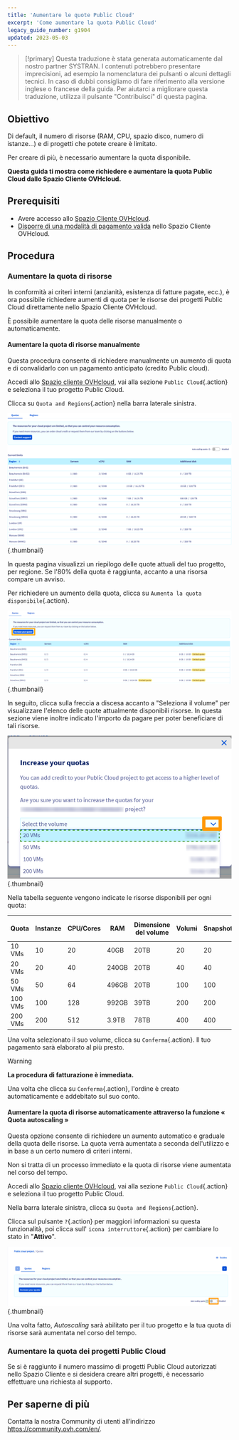 ```yaml
---
title: 'Aumentare le quote Public Cloud'
excerpt: 'Come aumentare la quota Public Cloud'
legacy_guide_number: g1904
updated: 2023-05-03
---
```


> [!primary]
> Questa traduzione è stata generata automaticamente dal nostro partner SYSTRAN. I contenuti potrebbero presentare imprecisioni, ad esempio la nomenclatura dei pulsanti o alcuni dettagli tecnici. In caso di dubbi consigliamo di fare riferimento alla versione inglese o francese della guida. Per aiutarci a migliorare questa traduzione, utilizza il pulsante "Contribuisci" di questa pagina.
>

## Obiettivo

Di default, il numero di risorse (RAM, CPU, spazio disco, numero di istanze...) e di progetti che potete creare è limitato.

Per creare di più, è necessario aumentare la quota disponibile.

**Questa guida ti mostra come richiedere e aumentare la quota Public Cloud dallo Spazio Cliente OVHcloud.**

## Prerequisiti

- Avere accesso allo [Spazio Cliente OVHcloud](https://www.ovh.com/auth/?action=gotomanager&from=https://www.ovh.it/&ovhSubsidiary=it).
- [Disporre di una modalità di pagamento valida](/pages/account_and_service_management/managing_billing_payments_and_services/manage-payment-methods) nello Spazio Cliente OVHcloud.

## Procedura

### Aumentare la quota di risorse 

In conformità ai criteri interni (anzianità, esistenza di fatture pagate, ecc.), è ora possibile richiedere aumenti di quota per le risorse dei progetti Public Cloud direttamente nello Spazio Cliente OVHcloud.

È possibile aumentare la quota delle risorse manualmente o automaticamente.

#### Aumentare la quota di risorse manualmente

Questa procedura consente di richiedere manualmente un aumento di quota e di convalidarlo con un pagamento anticipato (credito Public cloud).

Accedi allo [Spazio cliente OVHcloud](https://www.ovh.com/auth/?action=gotomanager&from=https://www.ovh.it/&ovhSubsidiary=it), vai alla sezione `Public Cloud`{.action} e seleziona il tuo progetto Public Cloud.

Clicca su `Quota and Regions`{.action} nella barra laterale sinistra.

![access quota](images/raisepciquota2021.png){.thumbnail}

In questa pagina visualizzi un riepilogo delle quote attuali del tuo progetto, per regione. Se l'80% della quota è raggiunta, accanto a una risorsa compare un avviso.

Per richiedere un aumento della quota, clicca su `Aumenta la quota disponibile`{.action}.

![raise-pci-quota](images/raisepciquota2021b.png){.thumbnail}

In seguito, clicca sulla freccia a discesa accanto a "Seleziona il volume" per visualizzare l'elenco delle quote attualmente disponibili risorse. In questa sezione viene inoltre indicato l'importo da pagare per poter beneficiare di tali risorse.

![select quota](images/selectquotas.png){.thumbnail}

Nella tabella seguente vengono indicate le risorse disponibili per ogni quota:

|Quota|Instanze|CPU/Cores|RAM|Dimensione del volume|Volumi|Snapshots|Dimensione di backup|Floating IPs|Octavia Load Balancer|Gateway (Routers)|
|---|---|---|---|---|---|---|---|---|---|---|
|10 VMs|10|20|40GB|20TB|20|20|59TB|2|2|2|
|20 VMs|20|40|240GB|20TB|40|40|117TB|2|2|2|
|50 VMs|50|64|496GB|20TB|100|100|293TB|10|10|10|
|100 VMs|100|128|992GB|39TB|200|200|586TB|10|10|10|
|200 VMs|200|512|3.9TB|78TB|400|400|1172TB|50|50|50|

Una volta selezionato il suo volume, clicca su `Conferma`{.action}. Il tuo pagamento sarà elaborato al più presto.

> [!warning]
> **La procedura di fatturazione è immediata.**
>
> Una volta che clicca su `Conferma`{.action}, l'ordine è creato automaticamente e addebitato sul suo conto.
>

#### Aumentare la quota di risorse automaticamente attraverso la funzione « Quota autoscaling »

Questa opzione consente di richiedere un aumento automatico e graduale della quota delle risorse. La quota verrà aumentata a seconda dell'utilizzo e in base a un certo numero di criteri interni.

Non si tratta di un processo immediato e la quota di risorse viene aumentata nel corso del tempo.

Accedi allo [Spazio cliente OVHcloud](https://www.ovh.com/auth/?action=gotomanager&from=https://www.ovh.it/&ovhSubsidiary=it), vai alla sezione `Public Cloud`{.action} e seleziona il tuo progetto Public Cloud.

Nella barra laterale sinistra, clicca su `Quota and Regions`{.action}. 

Clicca sul pulsante `?`{.action} per maggiori informazioni su questa funzionalità, poi clicca sull' `icona interruttore`{.action} per cambiare lo stato in "**Attivo**".

![auto scaling](images/autoscaling.png){.thumbnail}

Una volta fatto, *Autoscaling* sarà abilitato per il tuo progetto e la tua quota di risorse sarà aumentata nel corso del tempo.

### Aumentare la quota dei progetti Public Cloud

Se si è raggiunto il numero massimo di progetti Public Cloud autorizzati nello Spazio Cliente e si desidera creare altri progetti, è necessario effettuare una richiesta al supporto.

## Per saperne di più

Contatta la nostra Community di utenti all’indirizzo <https://community.ovh.com/en/>.